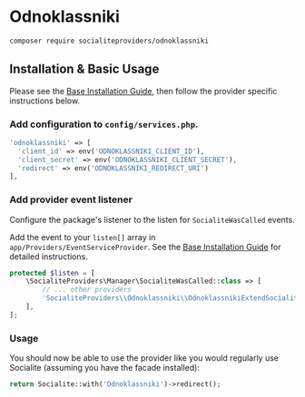 # Odnoklassniki

```bash
composer require socialiteproviders/odnoklassniki
```

## Installation & Basic Usage

Please see the [Base Installation Guide](https://socialiteproviders.com/usage/), then follow the provider specific instructions below.

### Add configuration to `config/services.php`.

```php
'odnoklassniki' => [    
  'client_id' => env('ODNOKLASSNIKI_CLIENT_ID'),  
  'client_secret' => env('ODNOKLASSNIKI_CLIENT_SECRET'),  
  'redirect' => env('ODNOKLASSNIKI_REDIRECT_URI') 
],
```

### Add provider event listener

Configure the package's listener to the listen for `SocialiteWasCalled` events. 

Add the event to your `listen[]` array  in `app/Providers/EventServiceProvider`. See the [Base Installation Guide](https://socialiteproviders.com/usage/) for detailed instructions.

```php
protected $listen = [
    \SocialiteProviders\Manager\SocialiteWasCalled::class => [
        // ... other providers
        'SocialiteProviders\\Odnoklassniki\\OdnoklassnikiExtendSocialite@handle',
    ],
];
```

### Usage

You should now be able to use the provider like you would regularly use Socialite (assuming you have the facade installed):

```php
return Socialite::with('Odnoklassniki')->redirect();
```
